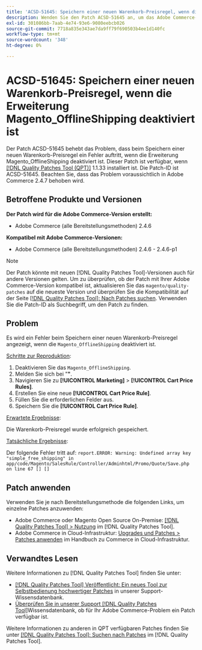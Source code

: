 ```yaml
---
title: 'ACSD-51645: Speichern einer neuen Warenkorb-Preisregel, wenn die Erweiterung Magento_OfflineShipping deaktiviert ist'
description: Wenden Sie den Patch ACSD-51645 an, um das Adobe Commerce-Problem zu beheben, bei dem beim Speichern einer neuen Warenkorb-Preisregel ein Fehler auftritt, wenn die Erweiterung Magento_OfflineShipping deaktiviert ist.
exl-id: 301086bb-7aab-4e74-93e6-9080eebcb026
source-git-commit: 7718a835e343ae7da9ff79f690503b4ee1d140fc
workflow-type: tm+mt
source-wordcount: '348'
ht-degree: 0%

---
```


# ACSD-51645: Speichern einer neuen Warenkorb-Preisregel, wenn die Erweiterung Magento_OfflineShipping deaktiviert ist

Der Patch ACSD-51645 behebt das Problem, dass beim Speichern einer neuen Warenkorb-Preisregel ein Fehler auftritt, wenn die Erweiterung Magento_OfflineShipping deaktiviert ist. Dieser Patch ist verfügbar, wenn [[!DNL Quality Patches Tool (QPT)]](/help/announcements/adobe-commerce-announcements/magento-quality-patches-released-new-tool-to-self-serve-quality-patches.md) 1.1.33 installiert ist. Die Patch-ID ist ACSD-51645. Beachten Sie, dass das Problem voraussichtlich in Adobe Commerce 2.4.7 behoben wird.

## Betroffene Produkte und Versionen

**Der Patch wird für die Adobe Commerce-Version erstellt:**

* Adobe Commerce (alle Bereitstellungsmethoden) 2.4.6

**Kompatibel mit Adobe Commerce-Versionen:**

* Adobe Commerce (alle Bereitstellungsmethoden) 2.4.6 - 2.4.6-p1

>[!NOTE]
>
>Der Patch könnte mit neuen [!DNL Quality Patches Tool]-Versionen auch für andere Versionen gelten. Um zu überprüfen, ob der Patch mit Ihrer Adobe Commerce-Version kompatibel ist, aktualisieren Sie das `magento/quality-patches` auf die neueste Version und überprüfen Sie die Kompatibilität auf der Seite [[!DNL Quality Patches Tool]: Nach Patches suchen](<https://experienceleague.adobe.com/tools/commerce-quality-patches/index.html?lang=de>). Verwenden Sie die Patch-ID als Suchbegriff, um den Patch zu finden.

## Problem

Es wird ein Fehler beim Speichern einer neuen Warenkorb-Preisregel angezeigt, wenn die `Magento_OfflineShipping` deaktiviert ist.

<u>Schritte zur Reproduktion</u>:

1. Deaktivieren Sie das `Magento_OfflineShipping`.
1. Melden Sie sich bei &quot;**&quot;**.
1. Navigieren Sie zu **[!UICONTROL Marketing]** > **[!UICONTROL Cart Price Rules]**.
1. Erstellen Sie eine neue **[!UICONTROL Cart Price Rule]**.
1. Füllen Sie die erforderlichen Felder aus.
1. Speichern Sie die **[!UICONTROL Cart Price Rule]**.

<u>Erwartete Ergebnisse</u>:

Die Warenkorb-Preisregel wurde erfolgreich gespeichert.

<u>Tatsächliche Ergebnisse</u>:

Der folgende Fehler tritt auf:
`report.ERROR: Warning: Undefined array key "simple_free_shipping" in app/code/Magento/SalesRule/Controller/Adminhtml/Promo/Quote/Save.php on line 67 [] []`

## Patch anwenden

Verwenden Sie je nach Bereitstellungsmethode die folgenden Links, um einzelne Patches anzuwenden:

* Adobe Commerce oder Magento Open Source On-Premise: [[!DNL Quality Patches Tool] > Nutzung](<https://experienceleague.adobe.com/docs/commerce-operations/tools/quality-patches-tool/usage.html?lang=de>) im [!DNL Quality Patches Tool].
* Adobe Commerce in Cloud-Infrastruktur: [Upgrades und Patches > Patches anwenden](https://experienceleague.adobe.com/docs/commerce-cloud-service/user-guide/develop/upgrade/apply-patches.html?lang=de) im Handbuch zu Commerce in Cloud-Infrastruktur.

## Verwandtes Lesen

Weitere Informationen zu [!DNL Quality Patches Tool] finden Sie unter:

* [[!DNL Quality Patches Tool] Veröffentlicht: Ein neues Tool zur Selbstbedienung hochwertiger Patches](/help/announcements/adobe-commerce-announcements/magento-quality-patches-released-new-tool-to-self-serve-quality-patches.md) in unserer Support-Wissensdatenbank.
* [Überprüfen Sie in unserer Support [!DNL Quality Patches Tool]](/help/support-tools/patches-available-in-qpt-tool/check-patch-for-magento-issue-with-magento-quality-patches.md)Wissensdatenbank, ob für Ihr Adobe Commerce-Problem ein Patch verfügbar ist.

Weitere Informationen zu anderen in QPT verfügbaren Patches finden Sie unter [[!DNL Quality Patches Tool]: Suchen nach Patches](<https://experienceleague.adobe.com/tools/commerce-quality-patches/index.html?lang=de>) im [!DNL Quality Patches Tool].
